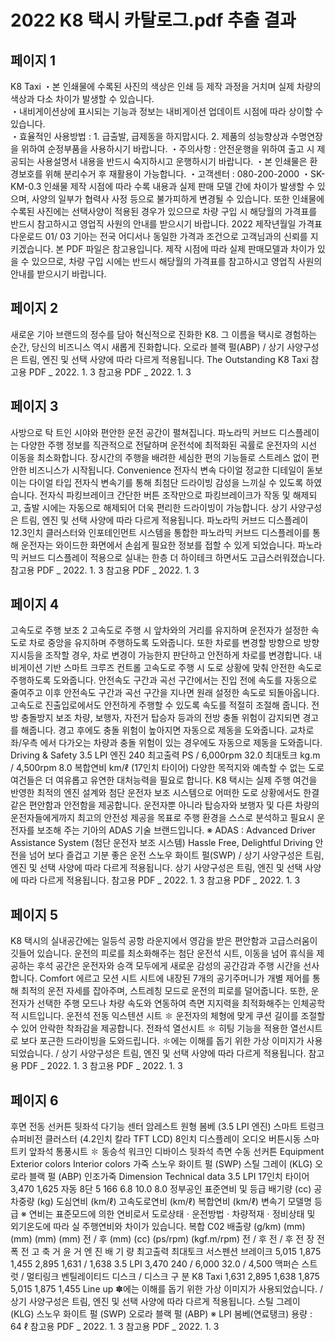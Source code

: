 # 2022 K8 택시 카탈로그.pdf 추출 결과

## 페이지 1

K8 Taxi
・본 인쇄물에 수록된 사진의 색상은 인쇄 등 제작 과정을 거치며 실제 차량의 색상과 다소 차이가 발생할 수 있습니다.  
・내비게이션상에 표시되는 기능과 정보는 내비게이션 업데이트 시점에 따라 상이할 수 있습니다.   
・효율적인 사용방법 : 1. 급출발, 급제동을 하지맙시다.   2. 제품의 성능향상과 수명연장을 위하여 순정부품을 사용하시기 바랍니다.
・주의사항 : 안전운행을 위하여 출고 시 제공되는 사용설명서 내용을 반드시 숙지하시고 운행하시기 바랍니다.
・본 인쇄물은 환경보호를 위해 분리수거 후 재활용이 가능합니다.
・고객센터 : 080-200-2000   ・SK-KM-0.3
인쇄물 제작 시점에 따라 수록 내용과 실제 판매 모델 간에 차이가 발생할 수 있으며, 
사양의 일부가 협력사 사정 등으로 불가피하게 변경될 수 있습니다. 또한 인쇄물에 수록된 사진에는 선택사양이 적용된 경우가 있으므로 
차량 구입 시 해당월의 가격표를 반드시 참고하시고 영업직 사원의 안내를 받으시기 바랍니다.
2022
제작년월일
가격표 다운로드
01/ 03
기아는 전국 어디서나 동일한 가격과 조건으로 고객님과의 신뢰를 지키겠습니다.
본 PDF 파일은 참고용입니다. 
제작 시점에 따라 실제 판매모델과 차이가 있을 수 있으므로, 
차량 구입 시에는 반드시 해당월의 가격표를 참고하시고 
영업직 사원의 안내를 받으시기 바랍니다.


## 페이지 2

새로운 기아 브랜드의 정수를 담아 혁신적으로 진화한 K8.
그 이름을 택시로 경험하는 순간, 
당신의 비즈니스 역시 새롭게 진화합니다.
오로라 블랙 펄(ABP) / 상기 사양구성은 트림, 엔진 및 선택 사양에 따라 다르게 적용됩니다.
The Outstanding K8 Taxi
참고용 PDF _ 2022. 1. 3
참고용 PDF _ 2022. 1. 3


## 페이지 3

사방으로 탁 트인 시야와 편안한 운전 공간이 펼쳐집니다. 
파노라믹 커브드 디스플레이는 다양한 주행 정보를 직관적으로 전달하며 운전석에 최적화된 곡률로 운전자의 시선 이동을 최소화합니다.
장시간의 주행을 배려한 세심한 편의 기능들로 스트레스 없이 편안한 비즈니스가 시작됩니다.
Convenience
전자식 변속 다이얼
정교한 디테일이 돋보이는 다이얼 타입 전자식 변속기를 통해 최첨단 드라이빙
감성을 느끼실 수 있도록 하였습니다.
전자식 파킹브레이크
간단한 버튼 조작만으로 파킹브레이크가 작동 및 해제되고, 출발 시에는 자동으로 
해제되어 더욱 편리한 드라이빙이 가능합니다.
상기 사양구성은 트림, 엔진 및 선택 사양에 따라 다르게 적용됩니다.
파노라믹 커브드 디스플레이
12.3인치 클러스터와 인포테인먼트 시스템을 통합한 파노라믹 커브드 디스플레이를 
통해 운전자는 와이드한 화면에서 손쉽게 필요한 정보를 접할 수 있게 되었습니다.
파노라믹 커브드 디스플레이 적용으로 실내는 한층 더 하이테크 하면서도 
고급스러워졌습니다.
참고용 PDF _ 2022. 1. 3
참고용 PDF _ 2022. 1. 3


## 페이지 4

고속도로 주행 보조 2
고속도로 주행 시 앞차와의 거리를 유지하며 운전자가 설정한 속도로 차로 중앙을 
유지하며 주행하도록 도와줍니다. 또한 차로를 변경할 방향으로 방향 지시등을 
조작할 경우, 차로 변경이 가능한지 판단하고 안전하게 차로를 변경합니다.
내비게이션 기반 스마트 크루즈 컨트롤
고속도로 주행 시 도로 상황에 맞춰 안전한 속도로 주행하도록 도와줍니다.
안전속도 구간과 곡선 구간에서는 진입 전에 속도를 자동으로 줄여주고 
이후 안전속도 구간과 곡선 구간을 지나면 원래 설정한 속도로 되돌아옵니다. 
고속도로 진출입로에서도 안전하게 주행할 수 있도록 속도를 적절히 조절해 줍니다.
전방 충돌방지 보조
차량, 보행자, 자전거 탑승자 등과의 전방 충돌 위험이 감지되면 경고를 해줍니다.
경고 후에도 충돌 위험이 높아지면 자동으로 제동을 도와줍니다. 교차로 좌/우측
에서 다가오는 차량과 충돌 위험이 있는 경우에도 자동으로 제동을 도와줍니다.
Driving & Safety
3.5 LPI 엔진
240
최고출력
PS / 6,000rpm
32.0
최대토크
kg.m / 4,500rpm
8.0
복합연비
km/ℓ (17인치 타이어)
다양한 목적지와 예측할 수 없는 도로 여건들은 더 여유롭고 유연한 대처능력을 필요로 합니다.
K8 택시는 실제 주행 여건을 반영한 최적의 엔진 설계와 첨단 운전자 보조 시스템으로 어떠한 도로 상황에서도 한결같은 편안함과 안전함을 제공합니다.
운전자뿐 아니라 탑승자와 보행자 및 다른 차량의 운전자들에게까지
최고의 안전성 제공을 목표로 주행 환경을 스스로 분석하고
필요시 운전자를 보조해 주는 기아의 ADAS 기술 브랜드입니다.
※ ADAS : Advanced Driver Assistance System (첨단 운전자 보조 시스템)
Hassle Free, Delightful Driving
안전을 넘어 보다 즐겁고 기분 좋은 운전
스노우 화이트 펄(SWP) / 상기 사양구성은 트림, 엔진 및 선택 사양에 따라 다르게 적용됩니다.
상기 사양구성은 트림, 엔진 및 선택 사양에 따라 다르게 적용됩니다.
참고용 PDF _ 2022. 1. 3
참고용 PDF _ 2022. 1. 3


## 페이지 5

K8 택시의 실내공간에는 일등석 공항 라운지에서 영감을 받은 편안함과 고급스러움이 깃들어 있습니다.
운전의 피로를 최소화해주는 첨단 운전석 시트, 이동을 넘어 휴식을 제공하는 후석 공간은
운전자와 승객 모두에게 새로운 감성의 공간감과 주행 시간을 선사합니다.
Comfort
에르고 모션 시트
시트에 내장된 7개의 공기주머니가 개별 제어를 통해 최적의 운전 자세를 잡아주며, 
스트레칭 모드로 운전의 피로를 덜어줍니다. 또한, 운전자가 선택한 주행 모드나 
차량 속도와 연동하여 측면 지지력을 최적화해주는 인체공학적 시트입니다.
운전석 전동 익스텐션 시트
✽
운전자의 체형에 맞게 쿠션 길이를 조절할 수 있어 안락한 착좌감을 제공합니다.
전좌석 열선시트
✽
히팅 기능을 적용한 열선시트로 보다 포근한 드라이빙을 도와드립니다.
✽에는 이해를 돕기 위한 가상 이미지가 사용되었습니다. / 상기 사양구성은 트림, 엔진 및 선택 사양에 따라 다르게 적용됩니다.
참고용 PDF _ 2022. 1. 3
참고용 PDF _ 2022. 1. 3


## 페이지 6

후면 전동 선커튼
뒷좌석 다기능 센터 암레스트
원형 봄베 (3.5 LPI 엔진)
스마트 트렁크
슈퍼비전 클러스터 (4.2인치 칼라 TFT LCD) 8인치 디스플레이 오디오
버튼시동 스마트키
앞좌석 통풍시트
✽
동승석 워크인 디바이스
뒷좌석 측면 수동 선커튼
Equipment
Exterior colors
Interior colors
가죽
스노우 화이트 펄 (SWP)
스틸 그레이 (KLG)
오로라 블랙 펄 (ABP)
인조가죽
Dimension
Technical data
3.5 LPI 17인치 타이어
3,470
1,625
자동 8단
5
166
6.8
10.0
8.0
정부공인 표준연비 및 등급
배기량 (cc)
공차중량 (kg)
도심연비 (km/ℓ)
고속도로연비 (km/ℓ)
복합연비 (km/ℓ)
변속기
모델명
등급
※ 연비는 표준모드에 의한 연비로서 도로상태ㆍ운전방법ㆍ차량적재ㆍ정비상태 및 외기온도에 따라 실 주행연비와 차이가 있습니다.
복합 C02 배출량 (g/km)
(mm)
(mm)
(mm)
(mm)
전 / 후 (mm)
(cc)
(ps/rpm)
(kgf.m/rpm)
전 / 후
전 / 후
전       장
전       폭
전       고
축       거
윤       거
엔       진
배  기  량
최고출력
최대토크
서스펜션
브레이크
5,015
1,875
1,455
2,895
1,631 / 1,638
3.5 LPI
3,470
240 / 6,000
32.0 / 4,500
맥퍼슨 스트럿 / 멀티링크
벤틸레이티드 디스크 / 디스크
구             분
K8 Taxi
1,631
2,895
1,638
1,875
5,015
1,875
1,455
Line up
✽에는 이해를 돕기 위한 가상 이미지가 사용되었습니다. / 상기 사양구성은 트림, 엔진 및 선택 사양에 따라 다르게 적용됩니다.
스틸 그레이 (KLG)
스노우 화이트 펄 (SWP)
오로라 블랙 펄 (ABP)
※ LPI 봄베(연료탱크) 용량 : 64 ℓ
참고용 PDF _ 2022. 1. 3
참고용 PDF _ 2022. 1. 3


